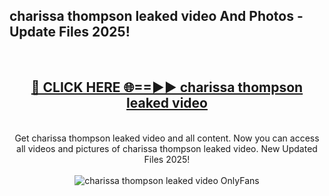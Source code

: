 <h2>charissa thompson leaked video And Photos - Update Files 2025!</h2>
<br>
<div align="center">
<h2><a href="https://betterlinks.top/A2PfLJ" rel="nofollow">🔴 CLICK HERE 🌐==►► charissa thompson leaked video</a></h2>
<br>
Get charissa thompson leaked video and all content. Now you can access all videos and pictures of charissa thompson leaked video. New Updated Files 2025!
<br>
<br>
<a href="https://betterlinks.top/A2PfLJ" rel="nofollow" data-target="animated-image.originalLink"><img src="https://i.imgur.com/dJHk4Zq.gif" alt="charissa thompson leaked video OnlyFans" style="max-width: 100%; display: inline-block;" data-target="animated-image.originalImage"></a>
</div>
<br>